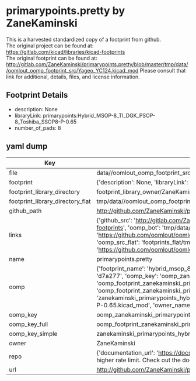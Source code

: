 # primarypoints.pretty by ZaneKaminski  
This is a harvested standardized copy of a footprint from github.  
The original project can be found at:  
https://gitlab.com/kicad/libraries/kicad-footprints  
The original footprint can be found at:
http://gitlab.com/ZaneKaminski/primarypoints.pretty/blob/master/tmp/data//oomlout_oomp_footprint_src/Yageo_YC124.kicad_mod
Please consult that link for additional, details, files, and license information.  
## Footprint Details
* description: None  
* libraryLink: primarypoints:Hybrid_MSOP-8_TI_DGK_PSOP-8_Toshiba_SSOP8-P-0.65  
* number_of_pads: 8  
## yaml dump  
| Key | Value |  
| --- | --- |  
| file | data//oomlout_oomp_footprint_src/primarypoints.pretty/Hybrid_MSOP-8_TI_DGK_PSOP-8_Toshiba_SSOP8-P-0.65.kicad_mod |  
| footprint | {'description': None, 'libraryLink': 'primarypoints:Hybrid_MSOP-8_TI_DGK_PSOP-8_Toshiba_SSOP8-P-0.65', 'number_of_pads': 8} |  
| footprint_library_directory | footprint_library_owner/ZaneKaminski_primarypoints.pretty |  
| footprint_library_directory_flat | tmp/data//oomlout_oomp_footprint_src/footprints_flat/zanekaminski_primarypoints_hybrid_msop_8_ti_dgk_psop_8_toshiba_ssop8_p_0_65/working |  
| github_path | http://github.com/ZaneKaminski/primarypoints.pretty/blob/master/tmp/data//oomlout_oomp_footprint_src/Hybrid_MSOP-8_TI_DGK_PSOP-8_Toshiba_SSOP8-P-0.65.kicad_mod |  
| links | {'github_src': 'http://gitlab.com/ZaneKaminski/primarypoints.pretty/blob/master/tmp/data//oomlout_oomp_footprint_src/Yageo_YC124.kicad_mod', 'github_src_repo': 'https://gitlab.com/kicad/libraries/kicad-footprints', 'oomp_bot': 'tmp/data//oomlout_oomp_footprint_src/footprints/zanekaminski_primarypoints_hybrid_msop_8_ti_dgk_psop_8_toshiba_ssop8_p_0_65/working', 'oomp_bot_github': 'https://github.com/oomlout/oomlout_oomp_footprint_bot/tree/main/tmp/data//oomlout_oomp_footprint_src/footprints/zanekaminski_primarypoints_hybrid_msop_8_ti_dgk_psop_8_toshiba_ssop8_p_0_65/working', 'oomp_src_flat': 'footprints_flat/tmp/data//oomlout_oomp_footprint_src/footprints_flat/zanekaminski_primarypoints_hybrid_msop_8_ti_dgk_psop_8_toshiba_ssop8_p_0_65/working', 'oomp_src_flat_github': 'https://github.com/oomlout/oomlout_oomp_footprint_src/tree/main/tmp/data//oomlout_oomp_footprint_src/footprints_flat/zanekaminski_primarypoints_hybrid_msop_8_ti_dgk_psop_8_toshiba_ssop8_p_0_65/working'} |  
| name | primarypoints.pretty |  
| oomp | {'footprint_name': 'hybrid_msop_8_ti_dgk_psop_8_toshiba_ssop8_p_0_65', 'library_name': 'primarypoints', 'md5': 'd7a277d9416f79d51e9ad0d510dc2523', 'md5_10': 'd7a277d941', 'md5_5': 'd7a27', 'md5_6': 'd7a277', 'oomp_key': 'oomp_zanekaminski_primarypoints_hybrid_msop_8_ti_dgk_psop_8_toshiba_ssop8_p_0_65', 'oomp_key_extra': 'oomp_footprint_zanekaminski_primarypoints_hybrid_msop_8_ti_dgk_psop_8_toshiba_ssop8_p_0_65', 'oomp_key_full': 'oomp_footprint_zanekaminski_primarypoints_hybrid_msop_8_ti_dgk_psop_8_toshiba_ssop8_p_0_65_d7a277', 'oomp_key_simple': 'zanekaminski_primarypoints_hybrid_msop_8_ti_dgk_psop_8_toshiba_ssop8_p_0_65', 'original_filename': 'data//oomlout_oomp_footprint_src/primarypoints.pretty/Hybrid_MSOP-8_TI_DGK_PSOP-8_Toshiba_SSOP8-P-0.65.kicad_mod', 'owner_name': 'zanekaminski'} |  
| oomp_key | oomp_zanekaminski_primarypoints_hybrid_msop_8_ti_dgk_psop_8_toshiba_ssop8_p_0_65 |  
| oomp_key_full | oomp_footprint_zanekaminski_primarypoints_hybrid_msop_8_ti_dgk_psop_8_toshiba_ssop8_p_0_65 |  
| oomp_key_simple | zanekaminski_primarypoints_hybrid_msop_8_ti_dgk_psop_8_toshiba_ssop8_p_0_65 |  
| owner | ZaneKaminski |  
| repo | {'documentation_url': 'https://docs.github.com/rest/overview/resources-in-the-rest-api#rate-limiting', 'message': "API rate limit exceeded for 84.66.142.224. (But here's the good news: Authenticated requests get a higher rate limit. Check out the documentation for more details.)"} |  
| url | http://github.com/ZaneKaminski/primarypoints.pretty |  

